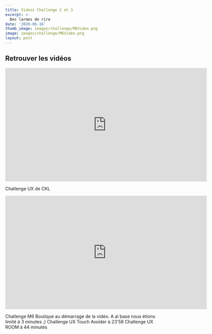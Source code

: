```yaml
---
title: Videos Challenge 2 et 3
excerpt: >-
  Des larmes de rire
date: '2020-06-16'
thumb_image: images/challenge/M6Video.png
image: images/challenge/M6Video.png
layout: post
---
```



## Retrouver les vidéos

<iframe width="640" height="360" src="https://web.microsoftstream.com/embed/video/6d465d02-db5c-4f81-a380-683e4b12ed39?autoplay=false&amp;showinfo=true" allowfullscreen style="border:none;"></iframe>

Challenge UX de CKL


<iframe width="640" height="360" src="https://web.microsoftstream.com/embed/video/63b4b54e-37a2-4ee6-9405-ec6712ac1b64?autoplay=false&amp;showinfo=true" allowfullscreen style="border:none;"></iframe>

Challenge M6 Boutique au démarrage de la vidéo. A al base nous étions limité à 3 minutes ;)
Challenge UX Touch Avoider à 23'58
Challenge UX ROOM à 44 minutes
